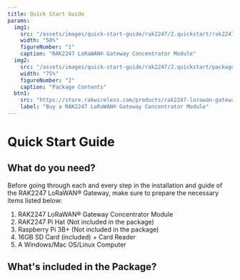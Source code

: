 ```yaml
---
title: Quick Start Guide
params:
  img1:
    src: "/assets/images/quick-start-guide/rak2247/2.quickstart/rak2247_overview2.jpg"
    width: "50%"
    figureNumber: "1"
    caption: "RAK2247 LoRaWAN® Gateway Concentrator Module"
  img2:
    src: "/assets/images/quick-start-guide/rak2247/2.quickstart/package.jpg"
    width: "75%"
    figureNumber: "2"
    caption: "Package Contents"
  btn1:
    src: "https://store.rakwireless.com/products/rak2247-lorawan-gateway-concentrator-module"
    label: "Buy a RAK2247 LoRaWAN® Gateway Concentrator Module"
---
```


# Quick Start Guide

<rk-img :params="$page.frontmatter.params.img1"  />

## What do you need?

Before going through each and every step in the installation and guide of the RAK2247 LoRaWAN® Gateway, make sure to prepare the necessary items listed below:

1. RAK2247 LoRaWAN® Gateway Concentrator Module
2. RAK2247 Pi Hat (Not included in the package)
3. Raspberry Pi 3B+ (Not included in the package)
4. 16GB SD Card (included) + Card Reader
5. A Windows/Mac OS/Linux Computer

<rk-btn :params="$page.frontmatter.params.btn1" />

## What's included in the Package?

<rk-img :params="$page.frontmatter.params.img2" />
